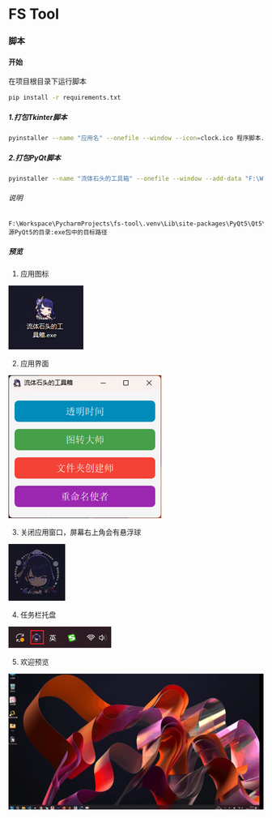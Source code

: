 # FS Tool


### 脚本

#### 开始

在项目根目录下运行脚本
``` bash
pip install -r requirements.txt
```

##### 1.打包Tkinter脚本
``` bash
pyinstaller --name "应用名" --onefile --window --icon=clock.ico 程序脚本.py
```

##### 2.打包PyQt脚本
``` bash
pyinstaller --name "流体石头的工具箱" --onefile --window --add-data "F:\Workspace\PycharmProjects\fs-tool\.venv\Lib\site-packages\PyQt5\Qt5\bin;./PyQt5/Qt/bin" --add-data "F:\Workspace\PycharmProjects\fs-tool\.venv\Lib\site-packages\PyQt5\Qt5\plugins;./PyQt5/Qt/plugins" --add-data "resources;resources" --collect-all PyQt5 --icon=resources/app.ico .\app.py
```

###### 说明

``` bash 
F:\Workspace\PycharmProjects\fs-tool\.venv\Lib\site-packages\PyQt5\Qt5\bin;./PyQt5/Qt/bin
源PyQt5的目录:exe包中的目标路径
```

##### 预览
1. 应用图标

![](https://raw.githubusercontent.com/flowstone/fs-tool/release/resources/preview/app-logo.png)

2. 应用界面

![](https://raw.githubusercontent.com/flowstone/fs-tool/release/resources/preview/app-main-window.png)

3. 关闭应用窗口，屏幕右上角会有悬浮球

![](https://raw.githubusercontent.com/flowstone/fs-tool/release/resources/preview/app-mini.png)

4. 任务栏托盘

![](https://raw.githubusercontent.com/flowstone/fs-tool/release/resources/preview/app-menu-bar.png)

5. 欢迎预览

![](https://raw.githubusercontent.com/flowstone/fs-tool/release/resources/preview/start-work.gif)
